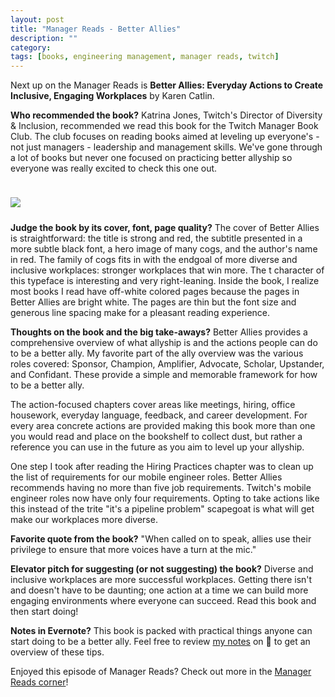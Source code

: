 ```yaml
---
layout: post
title: "Manager Reads - Better Allies"
description: ""
category: 
tags: [books, engineering management, manager reads, twitch]
---
```


Next up on the Manager Reads is **Better Allies: Everyday Actions to Create Inclusive, Engaging Workplaces** by Karen Catlin.

**Who recommended the book?** Katrina Jones, Twitch's Director of Diversity & Inclusion, recommended we read this book for the Twitch Manager Book Club. The club focuses on reading books aimed at leveling up everyone's - not just managers - leadership and management skills. We've gone through a lot of books but never one focused on practicing better allyship so everyone was really excited to check this one out.

<div>
    <img class="rounded-corners" style="max-width: 350px; border: 1px; margin-top: 24px;" src="{{ site.images2019 }}/03-22/better-allies.png"/>
    <p class="caption-text" style="line-height: 1.5em; margin-bottom: 24px;"><strong></strong></p>
</div>

**Judge the book by its cover, font, page quality?** The cover of Better Allies is straightforward: the title is strong and red, the subtitle presented in a more subtle black font, a hero image of many cogs, and the author's name in red. The family of cogs fits in with the endgoal of more diverse and inclusive workplaces: stronger workplaces that win more. The t character of this typeface is interesting and very right-leaning. Inside the book, I realize most books I read have off-white colored pages because the pages in Better Allies are bright white. The pages are thin but the font size and generous line spacing make for a pleasant reading experience.

**Thoughts on the book and the big take-aways?** Better Allies provides a comprehensive overview of what allyship is and the actions people can do to be a better ally. My favorite part of the ally overview was the various roles covered: Sponsor, Champion, Amplifier, Advocate, Scholar, Upstander, and Confidant. These provide a simple and memorable framework for how to be a better ally.

The action-focused chapters cover areas like meetings, hiring, office housework, everyday language, feedback, and career development. For every area concrete actions are provided making this book more than one you would read and place on the bookshelf to collect dust, but rather a reference you can use in the future as you aim to level up your allyship.

One step I took after reading the Hiring Practices chapter was to clean up the list of requirements for our mobile engineer roles. Better Allies recommends having no more than five job requirements. Twitch's mobile engineer roles now have only four requirements. Opting to take actions like this instead of the trite "it's a pipeline problem" scapegoat is what will get make our workplaces more diverse.

**Favorite quote from the book?** "When called on to speak, allies use their privilege to ensure that more voices have a turn at the mic."

**Elevator pitch for suggesting (or not suggesting) the book?** Diverse and inclusive workplaces are more successful workplaces. Getting there isn't and doesn't have to be daunting; one action at a time we can build more engaging environments where everyone can succeed. Read this book and then start doing! 

**Notes in Evernote?** This book is packed with practical things anyone can start doing to be a better ally. Feel free to review [my notes][1] on 🐘 to get an overview of these tips.

Enjoyed this episode of Manager Reads? Check out more in the [Manager Reads corner][2]!

[1]: https://www.evernote.com/l/AOT1Y7Yx2ndK2LlG867OXINlf4svimJsSKY
[2]: {{site.base_url}}/archive/#manager+reads
[3]: {{site.base_url}}/2018/12/24/turn-ship-around/